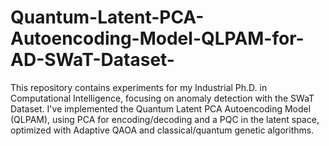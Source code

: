 # Quantum-Latent-PCA-Autoencoding-Model-QLPAM-for-AD-SWaT-Dataset-
This repository contains experiments for my Industrial Ph.D. in Computational Intelligence, focusing on anomaly detection with the SWaT Dataset. I've implemented the Quantum Latent PCA Autoencoding Model (QLPAM), using PCA for encoding/decoding and a PQC in the latent space, optimized with Adaptive QAOA and classical/quantum genetic algorithms.
